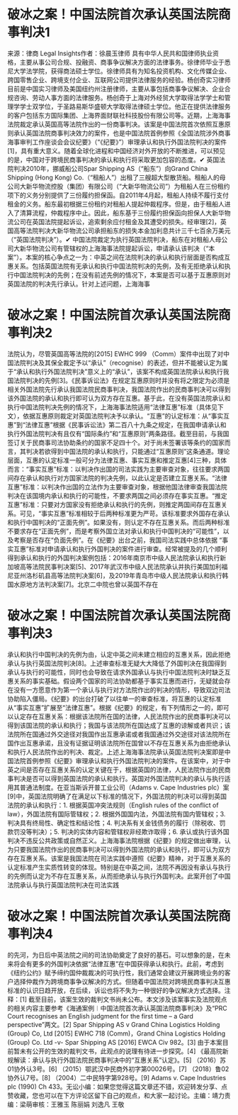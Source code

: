 # 破冰之案！中国法院首次承认英国法院商事判决1

来源：律商 Legal Insights作者：徐晨玉律师 具有中华人民共和国律师执业资格，主要从事公司合规、投融资、商事争议解决方面的法律事务。徐律师毕业于悉尼大学法学院，获得商法硕士学位。徐律师具有为知名投资机构、文化传媒企业、跨国零售企业、跨境支付企业、互联网公司提供法律服务的经验。杨创奇实习律师 目前是中国实习律师及美国纽约州注册律师，主要从事包括商事争议解决、企业合规咨询、劳动人事方面的法律服务。杨创奇于上海对外经贸大学取得法学学士和管理学学士双学位，于圣路易斯华盛顿大学取得法律硕士学位。他正在提供法律服务的客户包括东方国际集团、上海界面财联社科技股份有限公司等。近期，上海海事法院裁定承认英国高等法院作出的一份商事判决。该案是中国法院首次依照互惠原则承认英国法院商事判决效力的案件，也是中国法院首例参照《全国法院涉外商事海事审判工作座谈会会议纪要》（“《纪要》”）审理承认和执行外国法院判决的案件[1]，具有重大意义。随着全球化进程和中国经济对外开放的不断推进，可以预见的是，中国对于跨境民商事判决的承认和执行将采取更加包容的态度。✔ 英国法院判决2010年，挪威船公司Spar Shipping AS（“船东”）向Grand China Shipping (Hong Kong) Co.（“租船人”）出租了三艘超大型散货船。租船人的母公司大新华物流控股（集团）有限公司（“大新华物流公司”）为租船人在三份租约项下的义务分别提供了三份履约担保函。自2011年4月起，租船人持续不履行支付租金的义务。船东最初根据三份租约对租船人提起仲裁程序。但是，由于租船人进入了清算流程，仲裁程序中止。因此，船东基于三份履约担保函向担保人大新华物流公司在英国法院提起诉讼，追索剩余应付租金及其遭受的损失。经审理[2]，英国高等法院判决大新华物流公司承担船东的损失本金加利息共计三千七百余万美元（“英国法院判决”）。✔ 中国法院裁定为执行英国法院判决，船东在对租船人母公司大新华物流公司有管辖权的上海海事法院提起诉讼，申请承认该判决（“本案”）。本案的核心争点之一为：中英之间在法院判决的承认和执行层面是否构成互惠关系。包括英国法院有无承认和执行中国法院判决的先例，及有无拒绝承认和执行中国法院判决的先例；在没有前述先例的情况下，本案是否可以基于互惠原则对英国法院的判决先行承认。针对上述问题，上海海事

# 破冰之案！中国法院首次承认英国法院商事判决2

法院认为，尽管英国高等法院的[2015] EWHC 999 （Comm）案件中出现了对中国法院判决及其保全裁定予以“承认”（recognise）的表述，但并不能被认定为属于“承认和执行外国法院判决”意义上的“承认”，该案不构成英国法院承认和执行我国法院判决的先例[3]。《民事诉讼法》在规定互惠原则时并没有将之限定为必须是相关外国法院先行承认我国法院民商事判决，我国法院作出的民商事判决可以得到该外国法院的承认和执行即可认为双方存在互惠。基于此，在没有英国法院承认和执行中国法院判决先例的情况下，上海海事法院适用“法律互惠”标准（具体见下文），依据互惠原则裁定对英国法院判决予以承认。“互惠”的认定标准：从“事实互惠”到“法律互惠”根据《民事诉讼法》第二百八十九条之规定，在我国申请承认和执行外国法院判决有且仅有“国际条约”和“互惠原则”两条路径。截至目前，与我国签订关于民商事司法协助条约的国家不足四十个。对于尚未签署该等条约的国家而言，其判决若欲得到中国法院的承认和执行，只能通过“互惠原则”这条通道。理论层面，互惠的认定标准一般可分为法律互惠、事实互惠和推定互惠[4]三种，具体而言：“事实互惠”标准：以判决作出国的司法实践为主要审查对象，往往要求两国间存在承认和执行对方国家法院的判决先例，以此认定是否建立互惠关系。“法律互惠”标准：以判决作出国的立法作为主要审查对象，根据他国法律审查我国法院判决在该国境内承认和执行的可能性，不要求两国之间必须存在事实互惠。“推定互惠”标准：只要对方国家没有拒绝承认和执行的先例，则推定两国间存在互惠关系。可见，“事实互惠”标准相较于后两种标准更为严苛。该标准要求外国存在承认和执行中国判决的“正面先例”。如果没有，则认定不存在互惠关系。而后两种标准不要求存在“正面先例”，而是考察外国立法对承认和执行中国判决的“可能性”，以及考察是否存在“负面先例”。在《纪要》出台之前，我国司法实践中总体依据 “事实互惠”标准对申请承认和执行外国判决的案件进行审查。经常被提及的几个顺利得到承认和执行的外国判决案例包括：2016年南京市中级人民法院承认和执行新加坡高等法院民事判决案[5]、2017年武汉市中级人民法院承认并执行美国加利福尼亚州洛杉矶县高等法院判决案[6]，及2019年青岛市中级人民法院承认和执行韩国水原地方法判决案[7]。北京二中院也曾以英国不存在

# 破冰之案！中国法院首次承认英国法院商事判决3

承认和执行中国判决的先例为由，认定中英之间未建立相应的互惠关系，因此拒绝承认与执行英国法院判决[8]。上述审查标准无疑大大降低了外国判决在我国得到承认与执行的可能性，同时也会导致在请求外国承认与执行中国法院判决时缺乏互惠关系的事实基础。假设两个国家的司法协助都基于事实互惠而进行，无疑就会存在没有一方愿意作为第一个承认与执行对方法院作出的判决的情形，导致双边司法协助陷入僵局。《纪要》的出台打破了以往单一的审查标准，将互惠的认定标准从“事实互惠”扩展至“法律互惠”。根据《纪要》的规定，有下列情形之一的，即可以认定存在互惠关系：根据该法院所在国的法律，人民法院作出的民商事判决可以得到该国法院的承认和执行；我国与该法院所在国达成了互惠的谅解或者共识；该法院所在国通过外交途径对我国作出互惠承诺或者我国通过外交途径对该法院所在国作出互惠承诺，且没有证据证明该法院所在国曾以不存在互惠关系为由拒绝承认和执行人民法院作出的判决、裁定。上述上海海事法院承认英国法院判决案即是中国法院首例参照《纪要》审理承认和执行外国法院判决的案件。在该案中，对于中英之间是否存在互惠关系的认定关键在于，根据英国的法律，人民法院作出的民商事判决是否可以得到英国法院的承认和执行。英国对外国法院判决的承认与执行适用其普通法制度。在亚当斯诉开普工业公司（Adams v. Cape Industries plc）案[9]中，英国法院明确了在满足以下标准的情况下，外国法院的判决可以得到英国法院的承认和执行：1. 根据英国冲突法规则（English rules of the conflict of law），外国法院有国际管辖权；2. 根据外国国内法，外国法院有国内管辖权；3. 判决具有终局性、确定性和结论性；4. 判决系有关金钱债务的履行（除税收、罚款罚没等判决）；5. 判决的实体内容和管辖权非经欺诈取得；6. 承认或执行该外国判决不违反公共政策或自然正义。上海海事法院根据《纪要》的规定做出审理，认为只要我国法院作出的民商事判决可以得到外国法院的承认和执行，即可认为双方存在互惠关系。该案是我国法院在司法实践中遵照《纪要》精神，对于互惠关系的认定标准产生实质性转变的体现。特别是在中英之间，法院不再因没有承认与执行的先例而认定为不存在互惠关系，从而拒绝承认与执行外国判决。此案开创了中国法院承认与执行英国法院判决在司法实践

# 破冰之案！中国法院首次承认英国法院商事判决4

的先河，为日后中英法院之间的司法协助奠定了良好的基石。可以想象的是，在未来将会有更多的外国判决依据“法律互惠”在中国获得承认和执行。此前，考虑到《纽约公约》赋予缔约国仲裁裁决的可执行性，我们通常会建议开展跨境业务的客户选择仲裁作为跨境商事争议解决的方式。但随着中国法院对跨境民商事判决互惠标准的认识日趋开放，在后续，诉讼也将不失为一种很好的争议解决方式选择。注释：[1] 截至目前，该案生效的裁判文书尚未公布。本文涉及该案事实及法院观点的相关内容主要参考《海通案例︱中国法院首次承认英国法院商事判决》及“PRC Court recognises an English judgment for the first time – a Gard perspective”两文。[2] Spar Shipping AS v Grand China Logistics Holding (Group) Co, Ltd [2015] EWHC 718 (Comm)，Grand China Logistics Holding (Group) Co. Ltd -v- Spar Shipping AS [2016] EWCA Civ 982。[3] 由于本案目前暂未有公开的生效的裁判文书，此观点的说理有待进一步探究。[4] 《最高院新规解读：承认与执行外国法院民商事判决中的“互惠关系”认定》。[5] （2016）苏01协外认3号。[6] （2015）鄂武汉中民商外初字第00026号。[7] （2018）鲁02协外认7号。[8] （2004）二中民特字第928号。[9] Adams v. Cape Industries plc (1990) Ch 433。无讼小编：如果您觉得这篇文章还不错，欢迎转发分享、点赞收藏，您也可以在下方评论区留下自己的观点，和大家一起讨论。主编：靖力责编：梁萌审核：王雅玉 陈丽娟 刘逸凡 王敬


